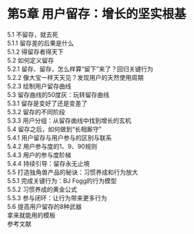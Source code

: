 # 第5章 用户留存：增长的坚实根基    
  
5.1 不留存，就去死  
5.1.1 留存差的后果是什么  
5.1.2 得留存者得天下  
5.2 如何定义留存  
5.2.1 留存、留存，怎么样算“留下”来了？回归关键行为  
5.2.2 像大宝一样天天见？发现用户的天然使用周期  
5.2.3 绘制用户留存曲线  
5.3 留存曲线的50度灰：玩转留存曲线  
5.3.1 留存是变好了还是变差了  
5.3.2 留存的不同阶段  
5.3.3 用户分组：从留存曲线中找到增长的玄机  
5.4 留存之后，如何做到“长相厮守”  
5.4.1 用户留存与用户参与的区别与联系  
5.4.2 用户参与度的1、9、90规则  
5.4.3 用户的参与度阶梯  
5.4.4 持续引导：留存永无止境  
5.5 打造独角兽产品的秘诀：习惯养成和行为放大  
5.5.1 完成关键行为：BJ Fogg的行为模型  
5.5.2 习惯养成的黄金公式  
5.5.3 参与闭环：让行为带来更多行为  
5.6 提高用户留存的8种武器  
拿来就能用的模板  
参考文献  
    
